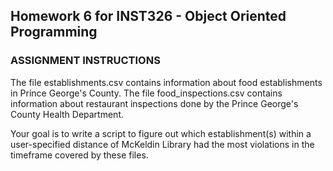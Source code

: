 ## Homework 6 for INST326 - Object Oriented Programming

### ASSIGNMENT INSTRUCTIONS
The file establishments.csv contains information about food establishments in Prince George's County. 
The file food_inspections.csv contains information about restaurant inspections done by the Prince George's County Health Department.

Your goal is to write a script to figure out which establishment(s) within a user-specified distance of McKeldin Library had the most violations in the timeframe covered by these files.
